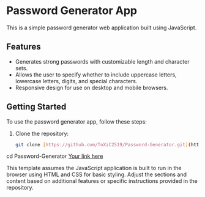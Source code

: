 # Password Generator App

This is a simple password generator web application built using JavaScript.

## Features

- Generates strong passwords with customizable length and character sets.
- Allows the user to specify whether to include uppercase letters, lowercase letters, digits, and special characters.
- Responsive design for use on desktop and mobile browsers.

## Getting Started

To use the password generator app, follow these steps:

1. Clone the repository:
   ```bash
   git clone [https://github.com/ToXiC2519/Password-Generator.git](http://127.0.0.1:5500/)
cd Password-Generator
[Your link here](https://github.com/ToXiC2519/Password-Generator.git)

This template assumes the JavaScript application is built to run in the browser using HTML and CSS for basic styling. Adjust the sections and content based on additional features or specific instructions provided in the repository.
